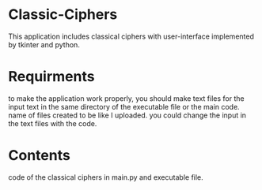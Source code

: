 # Classic-Ciphers

This application includes classical ciphers with user-interface implemented by tkinter and python.

# Requirments

to make the application work properly, you should make text files for the input text in the same directory of the executable file or the main code.
name of files created to be like I uploaded.
you could change the input in the text files with the code.

# Contents

code of the classical ciphers in main.py and executable file.
